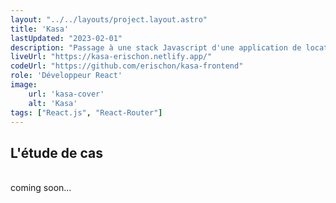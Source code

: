 ```yaml
---
layout: "../../layouts/project.layout.astro"
title: 'Kasa'
lastUpdated: "2023-02-01"
description: "Passage à une stack Javascript d'une application de location d'appartements."
liveUrl: "https://kasa-erischon.netlify.app/"
codeUrl: "https://github.com/erischon/kasa-frontend"
role: 'Développeur React'
image:
    url: 'kasa-cover' 
    alt: 'Kasa'
tags: ["React.js", "React-Router"]
---
```


## L'étude de cas
  <br/>
coming soon...